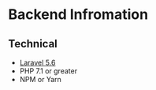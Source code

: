 # Backend Infromation

## Technical

- [Laravel 5.6](https://laravel.com/docs/5.6/installation)
- PHP 7.1 or greater
- NPM or Yarn